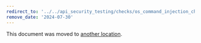 ```yaml
---
redirect_to: '../../api_security_testing/checks/os_command_injection_check.md'
remove_date: '2024-07-30'
---
```


This document was moved to [another location](../../api_security_testing/checks/os_command_injection_check.md).

<!-- This redirect file can be deleted after <2024-07-30>. -->
<!-- Redirects that point to other docs in the same project expire in three months. -->
<!-- Redirects that point to docs in a different project or site (for example, link is not relative and starts with `https:`) expire in one year. -->
<!-- Before deletion, see: https://docs.gitlab.com/ee/development/documentation/redirects.html -->